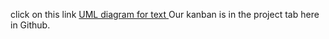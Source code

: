 click on this link
[ UML diagram for text ](https://www.figma.com/design/bPwVKuDKwzBnpgx1Xw1mrw/TDD?node-id=0-1&m=dev&t=jNroSYH3Wt8Scydt-1)
Our kanban is in the project tab here in Github. 
